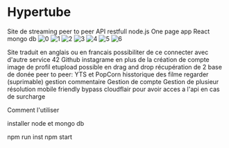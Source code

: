 # Hypertube
Site de streaming peer to peer
API restfull node.js 
One page app React
mongo db
![0](https://user-images.githubusercontent.com/44972661/66799321-e3179700-ef10-11e9-96c6-957f6fd35b11.PNG)
![1](https://user-images.githubusercontent.com/44972661/66799322-e3179700-ef10-11e9-9cac-52d8873f885f.PNG)
![2](https://user-images.githubusercontent.com/44972661/66799323-e3179700-ef10-11e9-899c-23e81fd720a5.PNG)
![3](https://user-images.githubusercontent.com/44972661/66799324-e3179700-ef10-11e9-9d82-19ac2b889f1d.PNG)
![4](https://user-images.githubusercontent.com/44972661/66799325-e3b02d80-ef10-11e9-97bc-912cc59ef4a0.PNG)
![5](https://user-images.githubusercontent.com/44972661/66799326-e3b02d80-ef10-11e9-9999-5d1c5c5c777a.PNG)
![6](https://user-images.githubusercontent.com/44972661/66799320-e27f0080-ef10-11e9-8f7a-ada290ba6e9d.PNG)

Site traduit en anglais ou en francais 
possibiliter de ce connecter avec d'autre service 42 Github instagrame en plus de la création de compte
image de profil etupload possible en drag and drop
récupération de 2 base de donée peer to peer: YTS et PopCorn
hisstorique des filme regarder (suprimable)
gestion commentaire
Gestion de compte
Gestion de plusieur résolution
mobile friendly
bypass cloudflair pour avoir acces a l'api en cas de surcharge


Comment l'utiliser

installer node et mongo db

npm run inst
npm start
